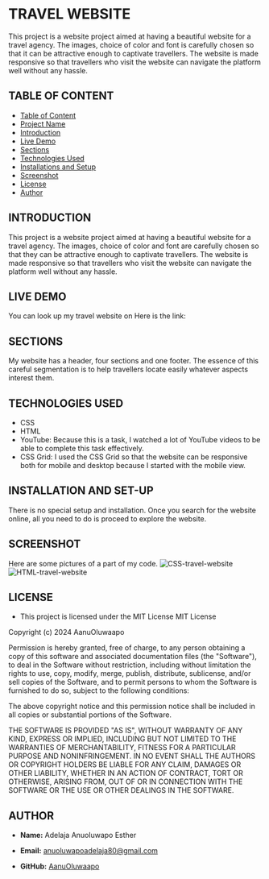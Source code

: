 # TRAVEL WEBSITE
This project is a website project aimed at having a beautiful website for a travel agency. The images, choice of color and font is carefully chosen so that it can be attractive enough to captivate travellers. The website is made responsive so that travellers who visit the website can navigate the platform well without any hassle.
## TABLE OF CONTENT
- [Table of Content](#table-of-content)
- [Project Name](#travel-website)
- [Introduction](#introduction)
- [Live Demo](#live-demo)
- [Sections](#sections)
- [Technologies Used](#technologies-used)
- [Installations and Setup](#installation-and-set-up)
- [Screenshot](#screenshot)
- [License](#license)
- [Author](#author)

## INTRODUCTION
This project is a website project aimed at having a beautiful website for a travel agency. The images, choice of color and font are carefully chosen so that they can be attractive enough to captivate travellers. The website is made responsive so that travellers who visit the website can navigate the platform well without any hassle.

## LIVE DEMO 
You can look up my travel website on Here is the link:

## SECTIONS
My website has a header, four sections and one footer. The essence of this careful segmentation is to help travellers locate easily whatever aspects interest them.

## TECHNOLOGIES USED 
- CSS
- HTML
- YouTube: Because this is a task, I watched a lot of YouTube videos to be able to complete this task effectively.
- CSS Grid: I used the CSS Grid so that the website can be responsive both for mobile and desktop because I started with the mobile view.

## INSTALLATION AND SET-UP 
There is no special setup and installation. Once you search for the website online, all you need to do is proceed to explore the website.

## SCREENSHOT
Here are some pictures of a part of my code. 
![CSS-travel-website](https://github.com/user-attachments/assets/9a4e1bef-3b67-4634-9413-0615aa0aa4a4)
![HTML-travel-website](https://github.com/user-attachments/assets/1e6bdcac-5b66-4feb-9d30-8047b934c019)

## LICENSE
- This project is licensed under the MIT License
  MIT License

Copyright (c) 2024 AanuOluwaapo

Permission is hereby granted, free of charge, to any person obtaining a copy
of this software and associated documentation files (the "Software"), to deal
in the Software without restriction, including without limitation the rights
to use, copy, modify, merge, publish, distribute, sublicense, and/or sell
copies of the Software, and to permit persons to whom the Software is
furnished to do so, subject to the following conditions:

The above copyright notice and this permission notice shall be included in all
copies or substantial portions of the Software.

THE SOFTWARE IS PROVIDED "AS IS", WITHOUT WARRANTY OF ANY KIND, EXPRESS OR
IMPLIED, INCLUDING BUT NOT LIMITED TO THE WARRANTIES OF MERCHANTABILITY,
FITNESS FOR A PARTICULAR PURPOSE AND NONINFRINGEMENT. IN NO EVENT SHALL THE
AUTHORS OR COPYRIGHT HOLDERS BE LIABLE FOR ANY CLAIM, DAMAGES OR OTHER
LIABILITY, WHETHER IN AN ACTION OF CONTRACT, TORT OR OTHERWISE, ARISING FROM,
OUT OF OR IN CONNECTION WITH THE SOFTWARE OR THE USE OR OTHER DEALINGS IN THE
SOFTWARE.

## AUTHOR 
- **Name:** Adelaja Anuoluwapo Esther 

- **Email:** anuoluwapoadelaja80@gmail.com

- **GitHub:** [AanuOluwaapo](https://github.com/AanuOluwaapo)

